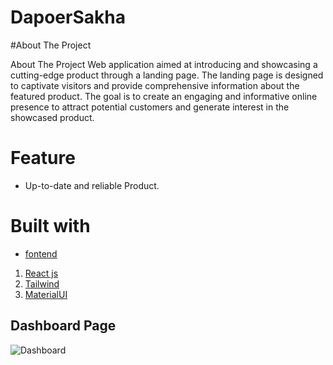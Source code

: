 # DapoerSakha

#About The Project


About The Project
Web application aimed at introducing and showcasing a cutting-edge product through a landing page. The landing page is designed to captivate visitors and provide comprehensive information about the featured product. The goal is to create an engaging and informative online presence to attract potential customers and generate interest in the showcased product.

# Feature

- Up-to-date and reliable Product.

# Built with

- [fontend](https://dapoersakha.com/)
1. [React js ](https://reactjs.org/)
2. [Tailwind](https://tailwindcss.com/)
3. [MaterialUI](https://mui.com/)


## Dashboard Page
![Dashboard]()
